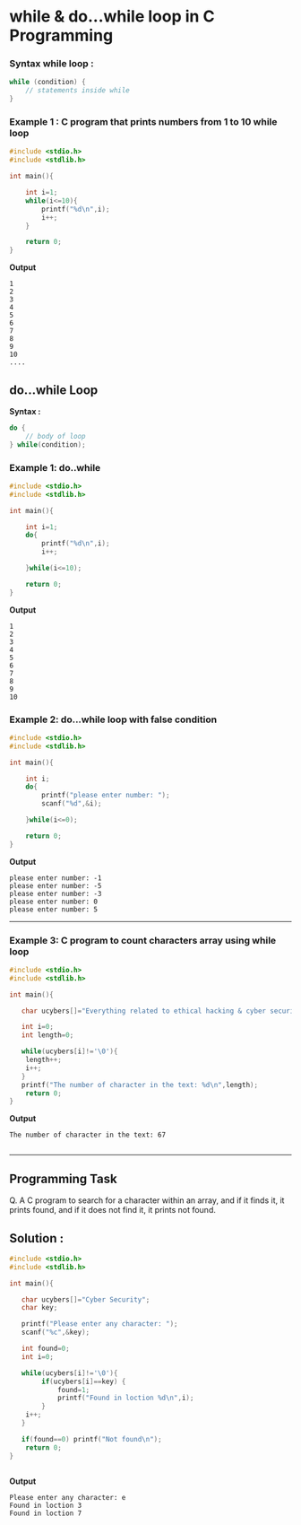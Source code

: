 # while & do...while loop in C Programming

### Syntax while loop :

```c
while (condition) {
    // statements inside while
}


```

### Example 1 : C program that prints numbers from 1 to 10 while loop
```c
#include <stdio.h>
#include <stdlib.h>

int main(){

    int i=1;
    while(i<=10){
        printf("%d\n",i);
        i++;
    }

    return 0;
}

```

**Output**
```
1
2
3
4
5
6
7
8
9
10
....

```

## do...while Loop

**Syntax :**

```c
do {
    // body of loop
} while(condition);
```
### Example 1: do..while
```c
#include <stdio.h>
#include <stdlib.h>

int main(){

    int i=1;
    do{
        printf("%d\n",i);
        i++;

    }while(i<=10);

    return 0;
}


```
**Output**
```
1 
2 
3 
4
5
6
7
8
9
10 

```
### Example 2: do...while loop with false condition
```c
#include <stdio.h>
#include <stdlib.h>

int main(){

    int i;
    do{
        printf("please enter number: ");
        scanf("%d",&i);

    }while(i<=0);

    return 0;
}

```

**Output**
```
please enter number: -1
please enter number: -5
please enter number: -3
please enter number: 0
please enter number: 5 
```
---
### Example 3: C program to count characters array using while loop
```c
#include <stdio.h>
#include <stdlib.h>

int main(){

   char ucybers[]="Everything related to ethical hacking & cyber security in one place";

   int i=0;
   int length=0;

   while(ucybers[i]!='\0'){
    length++;
    i++;
   }
   printf("The number of character in the text: %d\n",length);
    return 0;
}

```

**Output**
```
The number of character in the text: 67
 
```
---

## Programming Task

Q. A C program to search for a character within an array, and if it finds it, it prints found, and if it does not find it, it prints not found.


## Solution :
```c
#include <stdio.h>
#include <stdlib.h>

int main(){

   char ucybers[]="Cyber Security";
   char key;

   printf("Please enter any character: ");
   scanf("%c",&key);

   int found=0;
   int i=0;

   while(ucybers[i]!='\0'){
        if(ucybers[i]==key) {
            found=1;
            printf("Found in loction %d\n",i);
        }
    i++;
   }

   if(found==0) printf("Not found\n");
    return 0;
}
    
```
**Output**
```
Please enter any character: e
Found in loction 3
Found in loction 7
```
